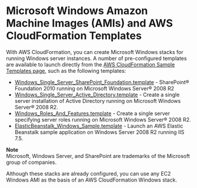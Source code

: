 # Microsoft Windows Amazon Machine Images \(AMIs\) and AWS CloudFormation Templates<a name="cfn-windows-stacks-amis-and-templates"></a>

With AWS CloudFormation, you can create Microsoft Windows stacks for running Windows server instances\. A number of pre\-configured templates are available to launch directly from the [AWS CloudFormation Sample Templates page](http://aws.amazon.com/cloudformation/aws-cloudformation-templates/), such as the following templates:
+ [Windows\_Single\_Server\_SharePoint\_Foundation\.template](https://s3.amazonaws.com/cloudformation-templates-us-east-1/Windows_Single_Server_SharePoint_Foundation.template) \- SharePoint® Foundation 2010 running on Microsoft Windows Server® 2008 R2
+ [Windows\_Single\_Server\_Active\_Directory\.template](https://s3.amazonaws.com/cloudformation-templates-us-east-1/Windows_Single_Server_Active_Directory.template) \- Create a single server installation of Active Directory running on Microsoft Windows Server® 2008 R2\.
+ [Windows\_Roles\_And\_Features\.template](https://s3.amazonaws.com/cloudformation-templates-us-east-1/Windows_Roles_And_Features.template) \- Create a single server specifying server roles running on Microsoft Windows Server® 2008 R2\.
+ [ElasticBeanstalk\_Windows\_Sample\.template](https://s3.amazonaws.com/cloudformation-templates-us-east-1/ElasticBeanstalk_Windows_Sample.template) \- Launch an AWS Elastic Beanstalk sample application on Windows Server 2008 R2 running IIS 7\.5\.

**Note**  
Microsoft, Windows Server, and SharePoint are trademarks of the Microsoft group of companies\.

Although these stacks are already configured, you can use any EC2 Windows AMI as the basis of an AWS CloudFormation Windows stack\. 